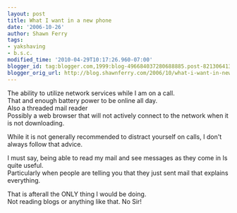 ```yaml
---
layout: post
title: What I want in a new phone
date: '2006-10-26'
author: Shawn Ferry
tags:
- yakshaving
- b.s.c.
modified_time: '2010-04-29T10:17:26.960-07:00'
blogger_id: tag:blogger.com,1999:blog-496684037280688885.post-8213064138285749341
blogger_orig_url: http://blog.shawnferry.com/2006/10/what-i-want-in-new-phone.html
---
```


The ability to utilize network services while I am on a call.  
That and enough battery power to be online all day.  
Also a threaded mail reader  
Possibly a web browser that will not actively connect to the network when it
is not downloading.  
  
While it is not generally recommended to distract yourself on calls, I don't
always follow that advice.  
  
I must say, being able to read my mail and see messages as they come in Is
quite useful.  
Particularly when people are telling you that they just sent mail that
explains everything.  
  
That is afterall the ONLY thing I would be doing.  
Not reading blogs or anything like that. No Sir!

